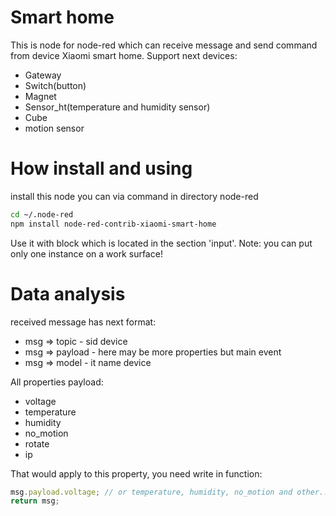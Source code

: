 # Smart home
This is node for node-red which can receive message and send command from device Xiaomi smart home.
Support next devices:
- Gateway
- Switch(button)
- Magnet
- Sensor_ht(temperature and humidity sensor)
- Cube
- motion sensor
# How install and using
install this node you can via command in directory node-red
```sh
cd ~/.node-red
npm install node-red-contrib-xiaomi-smart-home
```
Use it with block which is located in the section 'input'.
Note: you can put only one instance on a work surface!

# Data analysis
received message has next format:
- msg => topic - sid device
- msg => payload  - here may be more properties but main event
- msg => model - it name device

All properties payload:
- voltage
- temperature
- humidity
- no_motion
- rotate
- ip

That would apply to this property, you need write in function:
```javascript
msg.payload.voltage; // or temperature, humidity, no_motion and other...
return msg;
```
